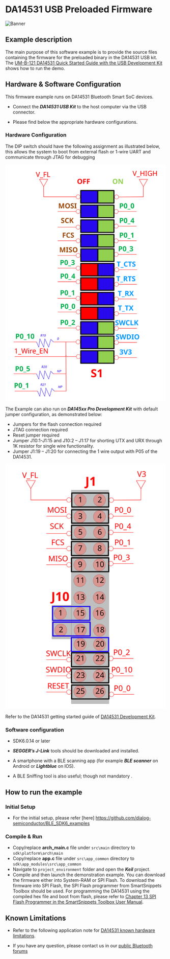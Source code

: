 # DA14531 USB Preloaded Firmware

![Banner](https://s3.eu-central-1.amazonaws.com/lpccs-docs.renesas.com/metadata/BLE_SDK6_examples/helpers/usb_preloaded_firmware/banner.svg?v=1)

## Example description

The main purpose of this software example is to provide the source files containing the firmware for the preloaded binary  in the DA14531 USB kit.
The [UM-B-121 DA14531 Quick Started Guide with the USB Development Kit](https://www.dialog-semiconductor.com/da14531-usb-getting-started) shows how to run the 
demo.

## Hardware & Software Configuration

This firmware example runs on DA14531 Bluetooth Smart SoC devices. 

  - Connect the ***DA14531 USB Kit***  to the host computer via the USB connector. 
 
  - Please find below the appropriate hardware configurations.

### Hardware Configuration

The DIP switch should have the following assignment as illustrated below, this allows the system to boot from external flash or 1-wire UART and communicate through JTAG for debugging

![j1_config](assets/dip_switch.svg)

The Example can also run on ***DA145xx Pro Development Kit*** with default jumper configuration, as demonstrated below:

- Jumpers for the flash connection required
- JTAG connection required
- Reset jumper required
- Jumper J10:1-J1:15 and J10:2 – J1:17 for shorting UTX and URX through 1K resistor for single wire functionality.
- Jumper J1:19 – J1:20 for connecting the 1 wire output with P05 of the DA14531. 
 
![j1_config](assets/j1_config.svg)

Refer to the DA14531 getting started guide of [DA14531 Development Kit](http://lpccs-docs.dialog-semiconductor.com/UM-B-117-DA14531-Getting-Started-With-The-Pro-Development-Kit/index.html).


### Software configuration

  - SDK6.0.14 or later

  - ***SEGGER’s J-Link*** tools should be downloaded and installed.

  - A smartphone with a BLE scanning app (for example ***BLE scanner*** on Android or ***Lightblue*** on IOS).

  - A BLE Sniffing tool is also useful; though not mandatory .

## How to run the example

### Initial Setup

- For the initial setup, please refer [here] https://github.com/dialog-semiconductor/BLE_SDK6_examples


### Compile & Run

- Copy/replace **arch_main.c** file under ``src\main`` directory to ``sdk\platform\arch\main``
- Copy/replace **app.c** file under ``src\app_common`` directory to ``sdk\app_modules\src\app_common``
- Navigate to ``project_environment`` folder and open the ***Keil*** project.
- Compile and then launch the demonstration example. You can download the firmware either into System-RAM or SPI Flash. To download the firmware into SPI Flash, the  SPI Flash programmer from SmartSnippets Toolbox should be used. 
For programming the DA14531 using the compiled hex file and boot from flash, please refer to  [Chapter 13 SPI Flash Programmer in the SmartSnippets Toolbox User Manual](http://lpccs-docs.dialog-semiconductor.com/Software_Example_Setup/index.html).

## Known Limitations

- Refer to the following application note for [DA14531 known hardware limitations](https://www.dialog-semiconductor.com/da14531_HW_Limitation  "known hardware limitations"). 

- If you have any question, please contact us in our [public Bluetooth forums](https://www.dialog-semiconductor.com/forum) 